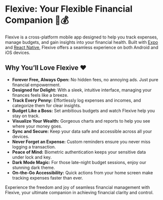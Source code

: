 # Flexive: Your Flexible Financial Companion 📱💰

Flexive is a cross-platform mobile app designed to help you track expenses, manage budgets, and gain insights into your financial health. Built with [Expo](https://expo.dev) and [React Native](https://reactnative.dev), Flexive offers a seamless experience on both Android and iOS devices.

## Why You’ll Love Flexive ❤️

- **Forever Free, Always Open:** No hidden fees, no annoying ads. Just pure financial empowerment.
- **Designed for Delight:** With a sleek, intuitive interface, managing your finances feels like a breeze.
- **Track Every Penny:** Effortlessly log expenses and incomes, and categorize them for clear insights.
- **Budget Like a Boss:** Set ambitious budgets and watch Flexive help you stay on track.
- **Visualize Your Wealth:** Gorgeous charts and reports to help you see where your money goes.
- **Sync and Secure:** Keep your data safe and accessible across all your devices.
- **Never Forget an Expense:** Custom reminders ensure you never miss logging a transaction.
- **Peace of Mind:** Biometric authentication keeps your sensitive data under lock and key.
- **Dark Mode Magic:** For those late-night budget sessions, enjoy our stunning dark theme.
- **On-the-Go Accessibility:** Quick actions from your home screen make tracking expenses faster than ever.

Experience the freedom and joy of seamless financial management with Flexive, your ultimate companion in achieving financial clarity and control.
